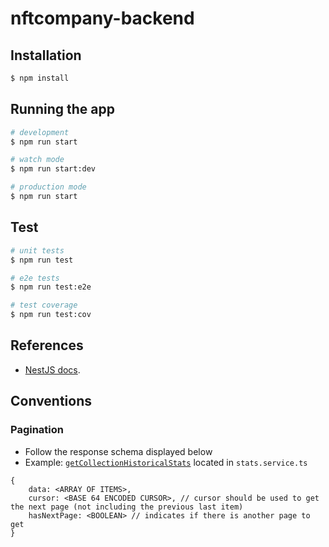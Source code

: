 # nftcompany-backend

## Installation

```bash
$ npm install
```

## Running the app

```bash
# development
$ npm run start

# watch mode
$ npm run start:dev

# production mode
$ npm run start
```

## Test

```bash
# unit tests
$ npm run test

# e2e tests
$ npm run test:e2e

# test coverage
$ npm run test:cov
```

## References

- [NestJS docs](https://docs.nestjs.com/).



## Conventions

### Pagination 
* Follow the response schema displayed below
* Example: [`getCollectionHistoricalStats`](src/stats/stats.service.ts) located in `stats.service.ts`
```
{
    data: <ARRAY OF ITEMS>,
    cursor: <BASE 64 ENCODED CURSOR>, // cursor should be used to get the next page (not including the previous last item)
    hasNextPage: <BOOLEAN> // indicates if there is another page to get 
}
```